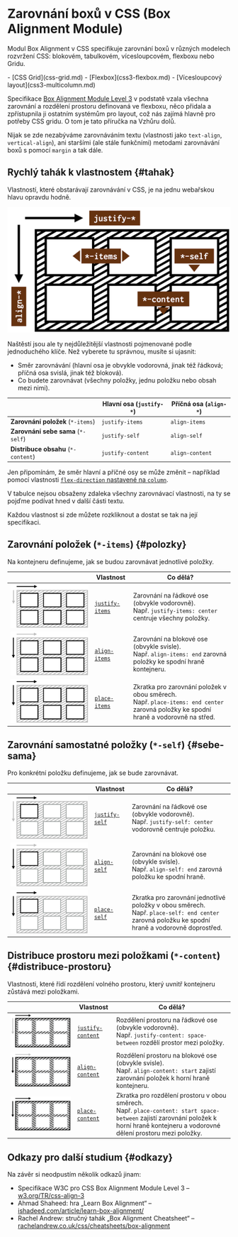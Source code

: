 # Zarovnání boxů v CSS (Box Alignment Module)

Modul Box Alignment v CSS specifikuje zarovnání boxů v různých modelech rozvržení CSS: blokovém, tabulkovém, vícesloupcovém, flexboxu nebo Gridu.

<div class="related web-only" markdown="1">
- [CSS Grid](css-grid.md)
- [Flexbox](css3-flexbox.md)
- [Vícesloupcový layout](css3-multicolumn.md)
</div>

Specifikace [Box Alignment Module Level 3](https://www.w3.org/TR/css-align-3/) v podstatě vzala všechna zarovnání a rozdělení prostoru definovaná ve flexboxu, něco přidala a zpřístupnila ji ostatním systémům pro layout, což nás zajímá hlavně pro potřeby CSS gridu. O tom je tato příručka na Vzhůru dolů.

<!-- AdSnippet -->

Nijak se zde nezabýváme zarovnáváním textu (vlastnosti jako `text-align`, `vertical-align`), ani staršími (ale stále funkčními) metodami zarovnávání boxů s pomocí `margin` a tak dále.

## Rychlý tahák k vlastnostem {#tahak}

Vlastností, které obstarávají zarovnávání v CSS, je na jednu webařskou hlavu opravdu hodně.

![Tahák k CSS Box Alignment](../dist/images/original/vdlayout/css-box-alignment-tahak.png)

Naštěstí jsou ale ty nejdůležitější vlastnosti pojmenované podle jednoduchého klíče. Než vyberete tu správnou, musíte si ujasnit:

- Směr zarovnávání (hlavní osa je obvykle vodorovná, jinak též řádková; příčná osa svislá, jinak též bloková).
- Co budete zarovnávat (všechny položky, jednu položku nebo obsah mezi nimi).

<div class="rwd-scrollable f-6"  markdown="1">

|                                     | **Hlavní osa** (`justify-*`) | **Příčná osa** (`align-*`) |
|-------------------------------------|------------------------------|----------------------------|
| **Zarovnání položek** (`*-items`)   |  `justify-items`     | `align-items`     |
| **Zarovnání sebe sama** (`*-self`)  |  `justify-self`      | `align-self`      |
| **Distribuce obsahu** (`*-content`) |  `justify-content`   | `align-content`   |

</div>

Jen připomínám, že směr hlavní a příčné osy se může změnit – například pomocí vlastnosti [`flex-direction` nastavené na `column`](css3-flexbox-kontejner.md).

V tabulce nejsou obsaženy zdaleka všechny zarovnávací vlastnosti, na ty se pojďme podívat hned v další části textu.

Každou vlastnost si zde můžete rozkliknout a dostat se tak na její specifikaci.

## Zarovnání položek (`*-items`) {#polozky}

Na kontejneru definujeme, jak se budou zarovnávat jednotlivé položky.

<div class="rwd-scrollable f-6" markdown="1">

|          | Vlastnost                               | Co dělá?  |
|----------|-----------------------------------------|-----------|
| [![Vlastnost justify-items](../dist/images/small/vdlayout/css-justify-items-schema.png)](css-justify-items.md) | [`justify-items`](css-justify-items.md) | Zarovnání na řádkové ose (obvykle vodorovně). <br> Např. `justify-items: center` centruje všechny položky. |
| [![Vlastnost align-items](../dist/images/small/vdlayout/css-align-items-schema.png)](css-align-items.md) | [`align-items`](css-align-items.md)     | Zarovnání na blokové ose (obvykle svisle). <br> Např. `align-items: end` zarovná položky ke spodní hraně kontejneru. |
| [![Vlastnost place-items](../dist/images/small/vdlayout/css-place-items-schema.png)](css-place-items.md) | [`place-items`](css-place-items.md)     | Zkratka pro zarovnání položek v obou směrech. <br> Např. `place-items: end center` zarovná položky ke spodní hraně a vodorovně na střed. |

</div>

## Zarovnání samostatné položky (`*-self`) {#sebe-sama}

Pro konkrétní položku definujeme, jak se bude zarovnávat.

<div class="rwd-scrollable f-6" markdown="1">

|          | Vlastnost                               | Co dělá?  |
|----------|-----------------------------------------|-----------|
| [![Vlastnost justify-self](../dist/images/small/vdlayout/css-justify-self-schema.png)](css-justify-self.md) | [`justify-self`](css-justify-self.md)   | Zarovnání na řádkové ose (obvykle vodorovně). <br> Např. `justify-self: center` vodorovně centruje položku. |
| [![Vlastnost align-self](../dist/images/small/vdlayout/css-align-self-schema.png?2)](css-align-self.md) | [`align-self`](css-align-self.md)   | Zarovnání na blokové ose (obvykle svisle). <br> Např. `align-self: end` zarovná položku ke spodní hraně. |
| [![Vlastnost place-self](../dist/images/small/vdlayout/css-place-self-schema.png)](css-place-self.md) | [`place-self`](css-place-self.md)   | Zkratka pro zarovnání jednotlivé položky v obou směrech. <br> Např. `place-self: end center` zarovná položku ke spodní hraně a vodorovně doprostřed. |

</div>

## Distribuce prostoru mezi položkami (`*-content`) {#distribuce-prostoru}

Vlastnosti, které řídí rozdělení volného prostoru, který uvnitř kontejneru zůstává mezi položkami.

<div class="rwd-scrollable f-6" markdown="1">

|          | Vlastnost                               | Co dělá?  |
|----------|-----------------------------------------|-----------|
| [![Vlastnost justify-content](../dist/images/small/vdlayout/css-justify-content-schema.png)](css-justify-content.md) | [`justify-content`](css-justify-content.md) | Rozdělení prostoru na řádkové ose (obvykle vodorovně). <br> Např. `justify-content: space-between` rozdělí prostor mezi položky. |
| [![Vlastnost align-content](../dist/images/small/vdlayout/css-align-content-schema.png)](css-align-content.md) | [`align-content`](css-align-content.md) | Rozdělení prostoru na blokové ose (obvykle svisle). <br> Např. `align-content: start` zajistí zarovnání položek k horní hraně kontejneru. |
| [![Vlastnost place-content](../dist/images/small/vdlayout/css-place-content-schema.png)](css-place-content.md) | [`place-content`](css-place-content.md) | Zkratka pro rozdělení prostoru v obou směrech. <br> Např. `place-content: start space-between` zajistí zarovnání položek k horní hraně kontejneru a vodorovné dělení prostoru mezi položky. |

</div>

<div class="web-only" markdown="1">

## Odkazy pro další studium {#odkazy}

Na závěr si neodpustím několik odkazů jinam:

- Specifikace W3C pro CSS Box Alignment Module Level 3 – [w3.org/TR/css-align-3](https://www.w3.org/TR/css-align-3/)
- Ahmad Shaheed: hra „Learn Box Alignment“ – [ishadeed.com/article/learn-box-alignment/](https://ishadeed.com/article/learn-box-alignment/)
- Rachel Andrew: stručný tahák „Box Alignment Cheatsheet“ – [rachelandrew.co.uk/css/cheatsheets/box-alignment](https://rachelandrew.co.uk/css/cheatsheets/box-alignment)

</div>

<!-- AdSnippet -->

<!--  

## A co teorie? {#teorie}

V této části se pokouším být co nejvíce praktický. Poskytnout snadno použitelný rozcestník pro použití vlastností CSS Box Alignment. Cíleně jsem vám ale zamlčel teoretickou část, která je důležitá pro pochopení problematiky zarovnání v CSS. 

Pro pochopení zarovnání layoutu v CSS byste totiž ideálně měli znát:

- Pojmy jako je kontejner, položka, „fallback alignment“ a další.
- Všechny možné typy zarovnání.
- Problematiku podporu v prohlížečích.
- Odkazy pro další studium.

Tohle všechno jsem schoval [do teorie kolem CSS Box Alignment](css-box-alignment-teorie.md).

-->
